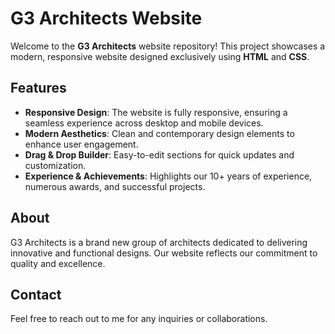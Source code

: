 # G3 Architects Website

Welcome to the **G3 Architects** website repository! This project showcases a modern, responsive website designed exclusively using **HTML** and **CSS**.

## Features

- **Responsive Design**: The website is fully responsive, ensuring a seamless experience across desktop and mobile devices.
- **Modern Aesthetics**: Clean and contemporary design elements to enhance user engagement.
- **Drag & Drop Builder**: Easy-to-edit sections for quick updates and customization.
- **Experience & Achievements**: Highlights our 10+ years of experience, numerous awards, and successful projects.

## About

G3 Architects is a brand new group of architects dedicated to delivering innovative and functional designs. Our website reflects our commitment to quality and excellence.

## Contact

Feel free to reach out to me for any inquiries or collaborations.
